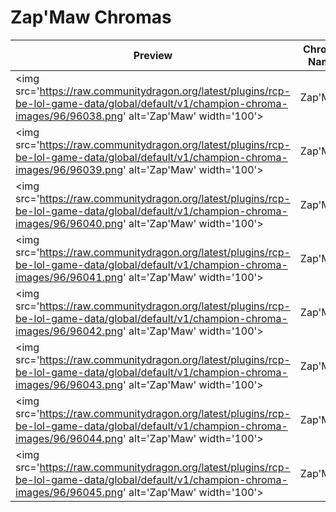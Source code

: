# Zap'Maw Chromas

| Preview | Chroma Name | Chroma ID |
|---|---|---|
| <img src='https://raw.communitydragon.org/latest/plugins/rcp-be-lol-game-data/global/default/v1/champion-chroma-images/96/96038.png' alt='Zap'Maw' width='100'> | Zap'Maw | 96038 |
| <img src='https://raw.communitydragon.org/latest/plugins/rcp-be-lol-game-data/global/default/v1/champion-chroma-images/96/96039.png' alt='Zap'Maw' width='100'> | Zap'Maw | 96039 |
| <img src='https://raw.communitydragon.org/latest/plugins/rcp-be-lol-game-data/global/default/v1/champion-chroma-images/96/96040.png' alt='Zap'Maw' width='100'> | Zap'Maw | 96040 |
| <img src='https://raw.communitydragon.org/latest/plugins/rcp-be-lol-game-data/global/default/v1/champion-chroma-images/96/96041.png' alt='Zap'Maw' width='100'> | Zap'Maw | 96041 |
| <img src='https://raw.communitydragon.org/latest/plugins/rcp-be-lol-game-data/global/default/v1/champion-chroma-images/96/96042.png' alt='Zap'Maw' width='100'> | Zap'Maw | 96042 |
| <img src='https://raw.communitydragon.org/latest/plugins/rcp-be-lol-game-data/global/default/v1/champion-chroma-images/96/96043.png' alt='Zap'Maw' width='100'> | Zap'Maw | 96043 |
| <img src='https://raw.communitydragon.org/latest/plugins/rcp-be-lol-game-data/global/default/v1/champion-chroma-images/96/96044.png' alt='Zap'Maw' width='100'> | Zap'Maw | 96044 |
| <img src='https://raw.communitydragon.org/latest/plugins/rcp-be-lol-game-data/global/default/v1/champion-chroma-images/96/96045.png' alt='Zap'Maw' width='100'> | Zap'Maw | 96045 |
